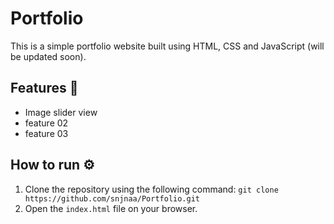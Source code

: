 # Portfolio

This is a simple portfolio website built using HTML, CSS and JavaScript (will be updated soon).

## Features 🚀
  - Image slider view 
  - feature 02
  - feature 03

## How to run ⚙️
  1. Clone the repository using the following command: `git clone https://github.com/snjnaa/Portfolio.git`
  2. Open the `index.html` file on your browser.
  
